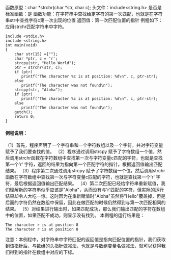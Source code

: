 函数原型：char *strchr(char *str, char c); 
头文件：include<string.h>
是否是标准函数：是
函数功能：在字符串中查找给定字符的第一次匹配，也就是在字符串str中查找字符c第一次出现的位置
返回值：第一次匹配位置的指针
例程如下： 应用strchr匹配字符串中字符。
```  
include <stdio.h> 
include <string.h> 
int main(void) 
{
    char str[15] ={""};
    char *ptr, c = 'r'; 
    strcpy(str, "Hello World");
    ptr = strchr(str, c);
    if (ptr) 
       printf("The character %c is at position: %d\n", c, ptr-str);
    else 
       printf("The character was not found\n");
    strcpy(str, "Aloha");
    if (ptr) 
       printf("The character %c is at position: %d\n", c, ptr-str);
    else 
       printf("The character was not found\n");
    getch();
    return 0; 
} 
```
#### 例程说明：
（1）首先，程序声明了一个字符串和一个字符数组以及一个字符，并对字符变量赋予了我们要查找的值。
（2）程序通过调用strcpy 赋予了字符数组一个值，然后调用strchr函数在字符数组中查找第一次与字符变量c匹配的字符，也就是查找第一个'r' 字符，返回的结果为指向第一个匹配字符的指针。根据返回值输出匹配结果。
（3）程序第二次通过调用strcpy 赋予了字符数组一个值，然后调用strchr函数在字符数组中查找第一次与字符变量c匹配的字符，也就是查找第一个'r' 字符，最后根据返回值输出匹配结果。
（4）第二次匹配已经给字符串重新赋值，我们理解新的字符串似乎应该是"Aloha"，从而没有与'r'匹配的字符，但实际的运行结果却令人大吃一惊。这时因为在重新赋值时"Aloha"虽然将"Hello"覆盖掉，但是后面的字符仍然在数组中保留，因此在做匹配的时候仍然得到与第一次匹配相同的结果。
（5）对结果进行输出时，如果匹配成功，那么我们输出匹配的字符在数组中的位置，如果匹配不成功，则显示没有找到。
本例程的运行结果是：
```  
The character r is at position 8
The character r is at position 8
```
注意：本例程中，对字符串中字符匹配的返回值是指向匹配位置的指针，我们获取到该指针后，与数组的头指针做减法，也就是与数组变量名做减法，就可以获得我们得到的指针在数组中对应的下标。